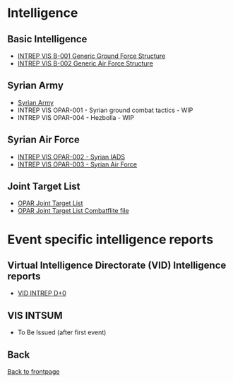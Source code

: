 # Intelligence


## Basic Intelligence
- [INTREP VIS B-001 Generic Ground Force Structure](https://raw.githubusercontent.com/132nd-vWing/VIS/master/BASIC/PUBLISHED/INTREP%20VIS%20B-001%20Generic%20Ground%20Force%20Structure%20v1.0.pdf)
- [INTREP VIS B-002 Generic Air Force Structure](https://raw.githubusercontent.com/132nd-vWing/VIS/master/BASIC/PUBLISHED/INTREP%20VIS%20B-002%20Generic%20Air%20Force%20Structure%20v1.0.pdf)

## Syrian Army
- [Syrian Army](/OPAR-Brief/INTELLIGENCE/Syrian_Army.html)
- INTREP VIS OPAR-001 - Syrian ground combat tactics  - WIP
- INTREP VIS OPAR-004 - Hezbolla  - WIP


## Syrian Air Force
- [INTREP VIS OPAR-002 - Syrian IADS](https://raw.githubusercontent.com/132nd-vWing/VIS/master/OPAR/PUBLISHED/INTREP%20VIS%20OPAR-002%20-%20Syrian%20IADS.pdf)
- [INTREP VIS OPAR-003 - Syrian Air Force](https://raw.githubusercontent.com/132nd-vWing/VIS/master/OPAR/PUBLISHED/INTREP%20VIS%20OPAR-003%20-%20Syrian%20Air%20Force.pdf)


## Joint Target List
- [OPAR Joint Target List](https://raw.githubusercontent.com/132nd-vWing/VIS/master/OPAR/PUBLISHED/OPAR_JOINT_TARGET_LIST.pdf)
- [OPAR Joint Target List Combatflite file](https://github.com/132nd-vWing/VIS/raw/master/OPAR/WORKSPACE/OPAR_VIS_JOINT_TARGET_LIST_OVERLAY.cf)




# Event specific intelligence reports

## Virtual Intelligence Directorate (VID) Intelligence reports
- [VID INTREP D+0](/OPAR-Brief/INTELLIGENCE/VID/OPAR_VID_INTREP_D0.pdf) 


## VIS INTSUM
- To Be Issued (after first event)

## Back
[Back to frontpage](https://132nd-vwing.github.io/OPAR-Brief/)